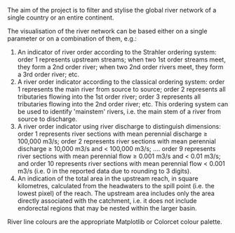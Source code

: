 The aim of the project is to filter and stylise the global river network of a single country or an entire continent.

The visualisation of the river network can be based either on a single parameter or on a combination of them, e.g.:

1. An indicator of river order according to the Strahler ordering system: order 1 represents upstream streams; when two 1st order streams meet, they form a 2nd order river; when two 2nd order rivers meet, they form a 3rd order river; etc. 
2. A river order indicator according to the classical ordering system: order 1 represents the main river from source to source; order 2 represents all tributaries flowing into the 1st order river; order 3 represents all tributaries flowing into the 2nd order river; etc. This ordering system can be used to identify 'mainstem' rivers, i.e. the main stem of a river from source to discharge. 
3. A river order indicator using river discharge to distinguish dimensions: order 1 represents river sections with mean perennial discharge ≥ 100,000 m3/s; order 2 represents river sections with mean perennial discharge ≥ 10,000 m3/s and < 100,000 m3/s; .... order 9 represents river sections with mean perennial flow ≥ 0.001 m3/s and < 0.01 m3/s; and order 10 represents river sections with mean perennial flow < 0.001 m3/s (i.e. 0 in the reported data due to rounding to 3 digits).
4. An indication of the total area in the upstream reach, in square kilometres, calculated from the headwaters to the spill point (i.e. the lowest pixel) of the reach. The upstream area includes only the area directly associated with the catchment, i.e. it does not include endorectal regions that may be nested within the larger basin.

River line colours are the appropriate Matplotlib or Colorcet colour palette.
